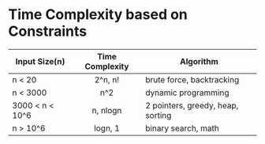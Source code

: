 # Time Complexity based on Constraints

| Input Size(n)    | Time Complexity |     Algorithm                     |
| -----------------|:---------------:|-----------------------------------|
| n < 20           | 2^n, n!         | brute force, backtracking         |
| n < 3000         | n^2             | dynamic programming               |
| 3000 < n < 10^6  | n, nlogn        | 2 pointers, greedy, heap, sorting |
| n > 10^6         | logn, 1         | binary search, math               |
